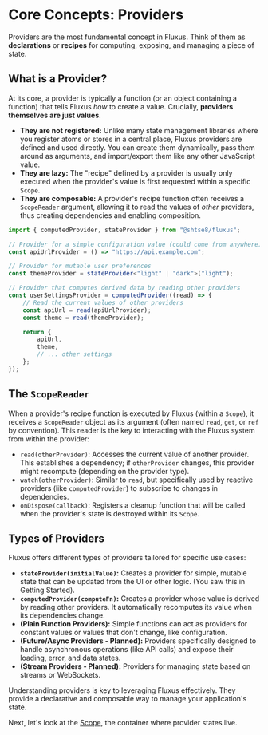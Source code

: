 # Core Concepts: Providers

Providers are the most fundamental concept in Fluxus. Think of them as
**declarations** or **recipes** for computing, exposing, and managing a piece of
state.

## What is a Provider?

At its core, a provider is typically a function (or an object containing a
function) that tells Fluxus _how_ to create a value. Crucially, **providers
themselves are just values**.

- **They are not registered:** Unlike many state management libraries where you
  register atoms or stores in a central place, Fluxus providers are defined and
  used directly. You can create them dynamically, pass them around as arguments,
  and import/export them like any other JavaScript value.
- **They are lazy:** The "recipe" defined by a provider is usually only executed
  when the provider's value is first requested within a specific `Scope`.
- **They are composable:** A provider's recipe function often receives a
  `ScopeReader` argument, allowing it to read the values of _other_ providers,
  thus creating dependencies and enabling composition.

```typescript
import { computedProvider, stateProvider } from "@shtse8/fluxus";

// Provider for a simple configuration value (could come from anywhere)
const apiUrlProvider = () => "https://api.example.com";

// Provider for mutable user preferences
const themeProvider = stateProvider<"light" | "dark">("light");

// Provider that computes derived data by reading other providers
const userSettingsProvider = computedProvider((read) => {
    // Read the current values of other providers
    const apiUrl = read(apiUrlProvider);
    const theme = read(themeProvider);

    return {
        apiUrl,
        theme,
        // ... other settings
    };
});
```

## The `ScopeReader`

When a provider's recipe function is executed by Fluxus (within a `Scope`), it
receives a `ScopeReader` object as its argument (often named `read`, `get`, or
`ref` by convention). This reader is the key to interacting with the Fluxus
system from within the provider:

- `read(otherProvider)`: Accesses the current value of another provider. This
  establishes a dependency; if `otherProvider` changes, this provider might
  recompute (depending on the provider type).
- `watch(otherProvider)`: Similar to `read`, but specifically used by reactive
  providers (like `computedProvider`) to subscribe to changes in dependencies.
- `onDispose(callback)`: Registers a cleanup function that will be called when
  the provider's state is destroyed within its `Scope`.

## Types of Providers

Fluxus offers different types of providers tailored for specific use cases:

- **`stateProvider(initialValue)`:** Creates a provider for simple, mutable
  state that can be updated from the UI or other logic. (You saw this in Getting
  Started).
- **`computedProvider(computeFn)`:** Creates a provider whose value is derived
  by reading other providers. It automatically recomputes its value when its
  dependencies change.
- **(Plain Function Providers):** Simple functions can act as providers for
  constant values or values that don't change, like configuration.
- **(Future/Async Providers - Planned):** Providers specifically designed to
  handle asynchronous operations (like API calls) and expose their loading,
  error, and data states.
- **(Stream Providers - Planned):** Providers for managing state based on
  streams or WebSockets.

Understanding providers is key to leveraging Fluxus effectively. They provide a
declarative and composable way to manage your application's state.

Next, let's look at the [Scope](./scope.md), the container where provider states
live.
